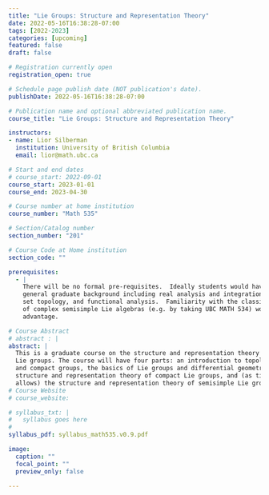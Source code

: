 ```yaml
---
title: "Lie Groups: Structure and Representation Theory"
date: 2022-05-16T16:38:28-07:00
tags: [2022-2023]
categories: [upcoming]
featured: false
draft: false

# Registration currently open
registration_open: true

# Schedule page publish date (NOT publication's date).
publishDate: 2022-05-16T16:38:28-07:00

# Publication name and optional abbreviated publication name.
course_title: "Lie Groups: Structure and Representation Theory"

instructors:
- name: Lior Silberman
  institution: University of British Columbia
  email: lior@math.ubc.ca

# Start and end dates
# course_start: 2022-09-01
course_start: 2023-01-01
course_end: 2023-04-30

# Course number at home institution
course_number: "Math 535"

# Section/Catalog number
section_number: "201"

# Course Code at Home institution
section_code: ""

prerequisites:
  - |
    There will be no formal pre-requisites.  Ideally students would have a
    general graduate background including real analysis and integration, point
    set topology, and functional analysis.  Familiarity with the classification
    of complex semisimple Lie algebras (e.g. by taking UBC MATH 534) would be an
    advantage.

# Course Abstract
# abstract : |
abstract: |
  This is a graduate course on the structure and representation theory of real
  Lie groups. The course will have four parts: an introduction to topological
  and compact groups, the basics of Lie groups and differential geometry, the
  structure and representation theory of compact Lie groups, and (as time
  allows) the structure and representation theory of semisimple Lie groups. 
# Course Website
# course_website: 

# syllabus_txt: |
#   syllabus goes here
#
syllabus_pdf: syllabus_math535.v0.9.pdf

image:
  caption: ""
  focal_point: ""
  preview_only: false

---
```

